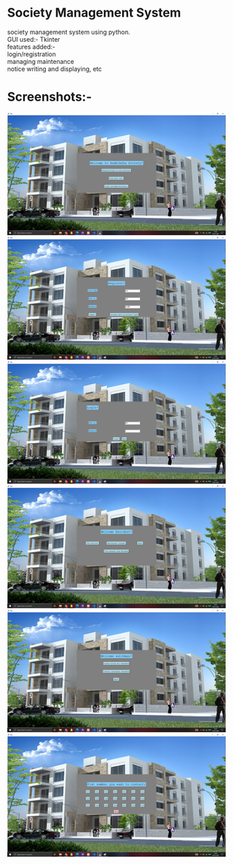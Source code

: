 # Society Management System
<p>society management system using python.<br>
GUI used:- Tkinter<br>
features added:-<br>
login/registration<br>
managing maintenance<br>
notice writing and displaying, etc</p>
<h1>Screenshots:-</h1>
<img src="ss/s1.png">
<img src="ss/s2.png">
<img src="ss/s3.png">
<img src="ss/s4.png">
<img src="ss/s5.png">
<img src="ss/s6.png">

